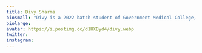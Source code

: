 ```yaml
---
title: Divy Sharma
biosmall: "Divy is a 2022 batch student of Government Medical College, Ratlam"
biolarge: 
avatar: https://i.postimg.cc/d1HXByd4/divy.webp
twitter: 
instagram:
---
```

